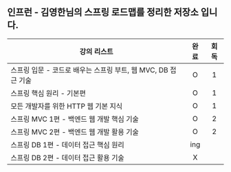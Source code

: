 ## 인프런 - 김영한님의 스프링 로드맵를 정리한 저장소 입니다.
| 강의 리스트 | 완료 | 회독 |
| --- | :---: | :---: |
| 스프링 입문 - 코드로 배우는 스프링 부트, 웹 MVC, DB 접근 기술  | O | 1 |
| 스프링 핵심 원리 - 기본편 | O | 1 |
| 모든 개발자를 위한 HTTP 웹 기본 지식 | O | 1 |
| 스프링 MVC 1편 - 백엔드 웹 개발 핵심 기술 | O | 2 |
| 스프링 MVC 2편 - 백엔드 웹 개발 활용 기술 | O | 2 |
| 스프링 DB 1편 - 데이터 접근 핵심 원리 | ing | |
| 스프링 DB 2편 - 데이터 접근 활용 기술 | X | |
